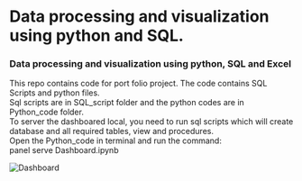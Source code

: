 # Data processing and visualization using python and SQL.
### Data processing and visualization using python, SQL and Excel
This repo contains code for port folio project. The code contains SQL Scripts and python files.
<br>
Sql scripts are in SQL_script folder and the python codes are in Python_code folder. 
<br>
To server the dashboared local, you need to run sql scripts which will create database and all required tables, view and procedures.
<br>
Open the Python_code in terminal and run the command:
<br>
panel serve Dashboard.ipynb
<br>


![Dashboard](https://user-images.githubusercontent.com/55706749/175820820-cccdd973-f929-4a7d-b1cd-5f031520f450.png)
